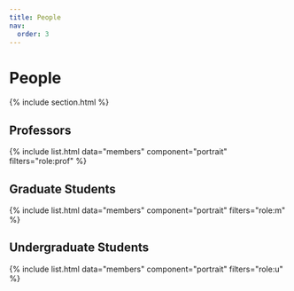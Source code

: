 ```yaml
---
title: People
nav:
  order: 3
---
```


# People

{% include section.html %}

## Professors

<div style="display: flex; flex-wrap: wrap;">
{% include list.html data="members" component="portrait" filters="role:prof" %}
</div>

## Graduate Students

<div style="display: flex; flex-wrap: wrap;">
  {% include list.html data="members" component="portrait" filters="role:m" %}
</div>

## Undergraduate Students

<div style="display: flex; flex-wrap: wrap;">
{% include list.html data="members" component="portrait" filters="role:u" %}
</div>
